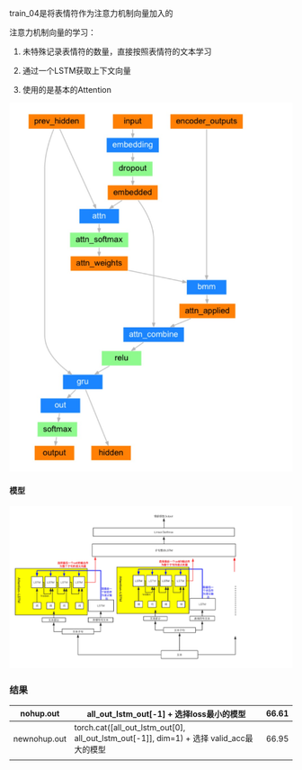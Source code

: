  train_04是将表情符作为注意力机制向量加入的

 注意力机制向量的学习：

 1. 未特殊记录表情符的数量，直接按照表情符的文本学习

 2. 通过一个LSTM获取上下文向量

 3. 使用的是基本的Attention

 ![Attention机制](README.assets/attention.jpg)

 

 #### 模型

  ![train_04模型——emoji_attention](README.assets/model.jpg)

### 结果

nohup.out| all_out_lstm_out[-1] + 选择loss最小的模型 | 66.61
-|-|-
newnohup.out|torch.cat([all_out_lstm_out[0], all_out_lstm_out[-1]], dim=1) + 选择 valid_acc最大的模型|66.95
||